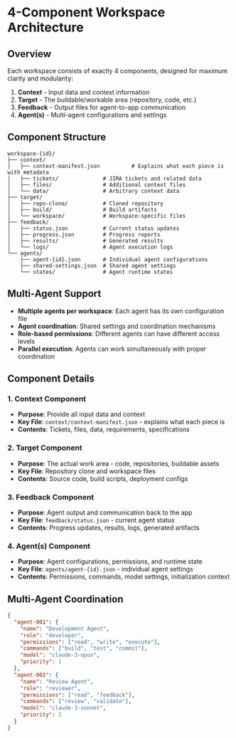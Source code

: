 # 4-Component Workspace Architecture
## Overview
Each workspace consists of exactly 4 components, designed for maximum clarity and modularity:
1. **Context** - Input data and context information
2. **Target** - The buildable/workable area (repository, code, etc.)
3. **Feedback** - Output files for agent-to-app communication
4. **Agent(s)** - Multi-agent configurations and settings
## Component Structure
```
workspace-{id}/
├── context/
│   ├── context-manifest.json          # Explains what each piece is with metadata
│   ├── tickets/              # JIRA tickets and related data
│   ├── files/                # Additional context files
│   └── data/                 # Arbitrary context data
├── target/
│   ├── repo-clone/           # Cloned repository
│   ├── build/                # Build artifacts
│   └── workspace/            # Workspace-specific files
├── feedback/
│   ├── status.json           # Current status updates
│   ├── progress.json         # Progress reports
│   ├── results/              # Generated results
│   └── logs/                 # Agent execution logs
└── agents/
    ├── agent-{id}.json       # Individual agent configurations
    ├── shared-settings.json  # Shared agent settings
    └── states/               # Agent runtime states
```
## Multi-Agent Support
- **Multiple agents per workspace**: Each agent has its own configuration file
- **Agent coordination**: Shared settings and coordination mechanisms
- **Role-based permissions**: Different agents can have different access levels
- **Parallel execution**: Agents can work simultaneously with proper coordination
## Component Details
### 1. Context Component
- **Purpose**: Provide all input data and context
- **Key File**: `context/context-manifest.json` - explains what each piece is
- **Contents**: Tickets, files, data, requirements, specifications
### 2. Target Component
- **Purpose**: The actual work area - code, repositories, buildable assets
- **Key File**: Repository clone and workspace files
- **Contents**: Source code, build scripts, deployment configs
### 3. Feedback Component
- **Purpose**: Agent output and communication back to the app
- **Key File**: `feedback/status.json` - current agent status
- **Contents**: Progress updates, results, logs, generated artifacts
### 4. Agent(s) Component
- **Purpose**: Agent configurations, permissions, and runtime state
- **Key File**: `agents/agent-{id}.json` - individual agent settings
- **Contents**: Permissions, commands, model settings, initialization context
## Multi-Agent Coordination
```json
{
  "agent-001": {
    "name": "Development Agent",
    "role": "developer",
    "permissions": ["read", "write", "execute"],
    "commands": ["build", "test", "commit"],
    "model": "claude-3-opus",
    "priority": 1
  },
  "agent-002": {
    "name": "Review Agent",
    "role": "reviewer",
    "permissions": ["read", "feedback"],
    "commands": ["review", "validate"],
    "model": "claude-3-sonnet",
    "priority": 2
  }
}
```